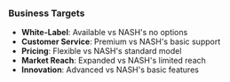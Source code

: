 ### Business Targets

- **White-Label**: Available vs NASH's no options
- **Customer Service**: Premium vs NASH's basic support
- **Pricing**: Flexible vs NASH's standard model
- **Market Reach**: Expanded vs NASH's limited reach
- **Innovation**: Advanced vs NASH's basic features
